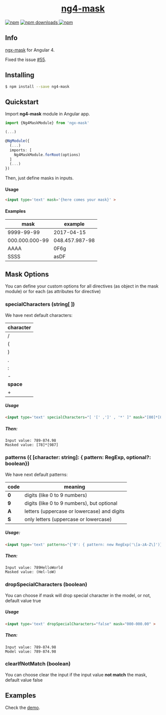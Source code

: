 <a href="https://jsdaddy.github.io/ngx-mask">
  <h1 align="center">ng4-mask</h1>
</a>

[![npm](https://img.shields.io/npm/v/ng4-mask.svg)](https://www.npmjs.com/package/ng4-mask)
<a href="https://npmjs.org/ng4-mask">
  <img src="https://img.shields.io/npm/dt/ngx-mask.svg" alt="npm downloads" >
</a>
[![npm](https://img.shields.io/npm/dm/ng4-mask.svg)](https://www.npmjs.com/package/ng4-mask)

## Info

<a href="https://jsdaddy.github.io/ngx-mask">ngx-mask</a> for Angular 4. 

Fixed the issue <a href="https://github.com/JsDaddy/ngx-mask/issues/55">#55</a>.

## Installing

```bash
$ npm install --save ng4-mask
```

## Quickstart

Import **ng4-mask** module in Angular app.

```typescript
import {Ng4MaskModule} from 'ngx-mask'

(...)

@NgModule({
  (...)
  imports: [
    Ng4MaskModule.forRoot(options)
  ]
  (...)
})
```

Then, just define masks in inputs.

#### Usage

```html 
<input type='text' mask='{here comes your mask}' >
```

#### Examples

| mask | example |
| ------- | ------- |
| 9999-99-99 | 2017-04-15 |
| 000.000.000-99 | 048.457.987-98 |
| AAAA | 0F6g |
| SSSS | asDF |

## Mask Options 
You can define your custom options for all directives (as  object in the mask module) or for each (as attributes for directive)
### specialCharacters (string[ ]) 
 We have next default characters:
   
   | character |
   |-----------|
   | / | 
   | ( | 
   | ) |
   | . |
   | : |
   | - |
   | **space** |
   | + | 
   
##### Usage

```html 
<input type='text' specialCharacters="[ '[' ,']' , '*' ]" mask="[00]*[000]" >
```

##### Then:

```
Input value: 789-874.98
Masked value: [78]*[987]
```
   
### patterns ({ [character: string]: { pattern: RegExp, optional?: boolean})
   We have next default patterns:
   
  | code | meaning |
  |------|---------|
  | **0** | digits (like 0 to 9 numbers) |
  | **9** | digits (like 0 to 9 numbers), but optional |
  | **A** | letters (uppercase or lowercase) and digits |
  | **S** | only letters (uppercase or lowercase) |

##### Usage:
 
```html 
<input type='text' patterns="{'0': { pattern: new RegExp('\[a-zA-Z\]')}}" mask="(000-000)" >
```

##### Then:

```
Input value: 789HelloWorld
Masked value: (Hel-loW)
```

### dropSpecialCharacters (boolean) 
   You can choose if mask will drop special character in the model, or not, default value true
##### Usage

```html 
<input type='text' dropSpecialCharacters="false" mask="000-000.00" >
```

##### Then:

```
Input value: 789-874.98
Model value: 789-874.98
```

### clearIfNotMatch (boolean)    
   You can choose clear the input if the input value **not match** the mask, default value false 


## Examples

Check the [demo](https://jsdaddy.github.io/ngx-mask/).
